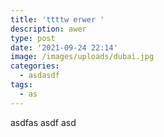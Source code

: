 ```yaml
---
title: 'ttttw erwer '
description: awer
type: post
date: '2021-09-24 22:14'
image: /images/uploads/dubai.jpg
categories:
  - asdasdf
tags:
  - as
---
```

asdfas asdf asd 
